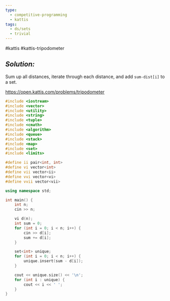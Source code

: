 ```yaml
---
type:
  - competitive-programming
  - kattis
tags:
  - ds/sets
  - trivial
---
```

#kattis #kattis-tripodometer

## _Solution:_
Sum up all distances, iterate through each distance, and add `sum-dist[i]` to a set.

https://open.kattis.com/problems/tripodometer
```cpp
#include <iostream>
#include <vector>
#include <utility>
#include <string>
#include <tuple>
#include <cmath>
#include <algorithm>
#include <queue>
#include <stack>
#include <map>
#include <set>
#include <limits>

#define ii pair<int, int>
#define vi vector<int>
#define vii vector<ii>
#define vvi vector<vi>
#define vvii vector<vii>

using namespace std;

int main() {
    int n;
    cin >> n;

    vi d(n);
    int sum = 0;
    for (int i = 0; i < n; i++) {
        cin >> d[i];
        sum += d[i];
    }

    set<int> unique;
    for (int i = 0; i < n; i++) {
        unique.insert(sum - d[i]);
    }

    cout << unique.size() << '\n';
    for (int i : unique) {
        cout << i << ' ';
    }
}
```